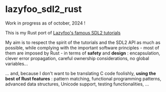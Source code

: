 # lazyfoo_sdl2_rust

Work in progress as of october, 2024 !

This is my Rust port of [Lazyfoo's famous SDL2 tutorials](https://lazyfoo.net/tutorials/SDL/index.php)

My aim is to respect the spirit of the tutorials and the SDL2 API as much as possible, while complying with the important software principles - most of them are imposed by Rust - in terms of **safety** and **design** : encapsulation, clever error propagation, careful ownership considerations, no global variables...

... and, because I don't want to be translating C code foolishly, **using the best of Rust features** : pattern matching, functional programming patterns, advanced data structures, Unicode support, testing functionalities, ...
